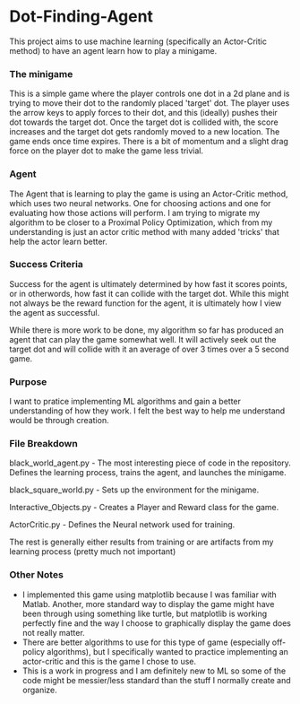 # Dot-Finding-Agent
This project aims to use machine learning (specifically an Actor-Critic method) to have an agent learn how to play a minigame.

### The minigame
This is a simple game where the player controls one dot in a 2d plane and is trying to move their dot to the randomly placed 'target' dot. The player uses the arrow keys to apply forces to their dot, and this (ideally) pushes their dot towards the target dot. Once the target dot is collided with, the score increases and the target dot gets randomly moved to a new location. The game ends once time expires. There is a bit of momentum and a slight drag force on the player dot to make the game less trivial. 

### Agent
The Agent that is learning to play the game is using an Actor-Critic method, which uses two neural networks. One for choosing actions and one for evaluating how those actions will perform. I am trying to migrate my algorithm to be closer to a Proximal Policy Optimization, which from my understanding is just an actor critic method with many added 'tricks' that help the actor learn better. 

### Success Criteria
Success for the agent is ultimately determined by how fast it scores points, or in otherwords, how fast it can collide with the target dot. While this might not always be the reward function for the agent, it is ultimately how I view the agent as successful.

While there is more work to be done, my algorithm so far has produced an agent that can play the game somewhat well. It will actively seek out the target dot and will collide with it an average of over 3 times over a 5 second game. <insert media here>

### Purpose
I want to pratice implementing ML algorithms and gain a better understanding of how they work. I felt the best way to help me understand would be through creation. 

### File Breakdown
black_world_agent.py - The most interesting piece of code in the repository. Defines the learning process, trains the agent, and launches the minigame.

black_square_world.py - Sets up the environment for the minigame.

Interactive_Objects.py - Creates a Player and Reward class for the game.

ActorCritic.py - Defines the Neural network used for training.


The rest is generally either results from training or are artifacts from my learning process (pretty much not important)

### Other Notes
- I implemented this game using matplotlib because I was familiar with Matlab. Another, more standard way to display the game might have been through using something like turtle, but matplotlib is working perfectly fine and the way I choose to graphically display the game does not really matter.
- There are better algorithms to use for this type of game (especially off-policy algorithms), but I specifically wanted to practice implementing an actor-critic and this is the game I chose to use. 
- This is a work in progress and I am definitely new to ML so some of the code might be messier/less standard than the stuff I normally create and organize.  
